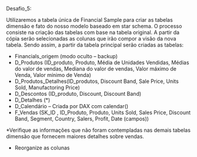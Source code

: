 Desafio_5:

Utilizaremos a tabela única de Financial Sample para criar as tabelas dimensão e fato do nosso modelo baseado em star schema.
O processo consiste na criação das tabelas com base na tabela original. A partir da cópia serão selecionadas as colunas que irão compor a visão da nova tabela. Sendo assim, a partir da tabela principal serão criadas as tabelas:

- Financials_origem (modo oculto – backup)
- D_Produtos (ID_produto, Produto, Média de Unidades Vendidas, Médias do valor de vendas, Mediana do valor de vendas, Valor máximo de Venda, Valor mínimo de Venda)
- D_Produtos_Detalhes(ID_produtos, Discount Band, Sale Price,  Units Sold, Manufactoring Price)
- D_Descontos (ID_produto, Discount, Discount Band)
- D_Detalhes (*)
- D_Calendário – Criada por DAX com calendar()
- F_Vendas (SK_ID , ID_Produto, Produto, Units Sold, Sales Price, Discount  Band, Segment, Country, Salers, Profit, Date (campos))

*Verifique as informações que não foram contempladas nas demais tabelas dimensão que fornecem maiores detalhes sobre vendas.

- Reorganize as colunas
